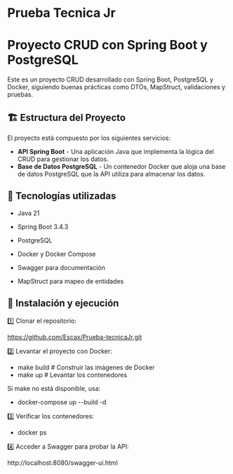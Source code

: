 # Prueba Tecnica Jr

# Proyecto CRUD con Spring Boot y PostgreSQL

Este es un proyecto CRUD desarrollado con Spring Boot, PostgreSQL y Docker, siguiendo buenas prácticas como DTOs, MapStruct, validaciones y pruebas.

## 🏗️ Estructura del Proyecto

El proyecto está compuesto por los siguientes servicios:

- **API Spring Boot** - Una aplicación Java que implementa la lógica del CRUD para gestionar los datos.
- **Base de Datos PostgreSQL** - Un contenedor Docker que aloja una base de datos PostgreSQL que la API utiliza para almacenar los datos.

## 🚀 Tecnologías utilizadas
- Java 21

- Spring Boot 3.4.3

- PostgreSQL

- Docker y Docker Compose

- Swagger para documentación

- MapStruct para mapeo de entidades

## 🔧 Instalación y ejecución

1️⃣ Clonar el repositorio:

https://github.com/Escax/Prueba-tecnicaJr.git

2️⃣ Levantar el proyecto con Docker:

- make build         # Construir las imágenes de Docker
- make up            # Levantar los contenedores

Si make no está disponible, usa:

- docker-compose up --build -d

3️⃣ Verificar los contenedores:

- docker ps

4️⃣ Acceder a Swagger para probar la API:

http://localhost:8080/swagger-ui.html





